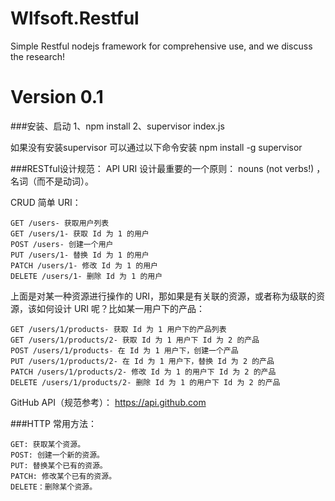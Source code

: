# Wlfsoft.Restful
Simple Restful nodejs framework for comprehensive use, and we discuss the research!

# Version 0.1

###安装、启动
  1、npm install
	2、supervisor index.js

如果没有安装supervisor 可以通过以下命令安装 npm install -g supervisor

###RESTful设计规范：
    API URI 设计最重要的一个原则： nouns (not verbs!) ，名词（而不是动词）。

CRUD 简单 URI：

    GET /users- 获取用户列表
    GET /users/1- 获取 Id 为 1 的用户
    POST /users- 创建一个用户
    PUT /users/1- 替换 Id 为 1 的用户
    PATCH /users/1- 修改 Id 为 1 的用户
    DELETE /users/1- 删除 Id 为 1 的用户
	
上面是对某一种资源进行操作的 URI，那如果是有关联的资源，或者称为级联的资源，该如何设计 URI 呢？比如某一用户下的产品：

    GET /users/1/products- 获取 Id 为 1 用户下的产品列表
    GET /users/1/products/2- 获取 Id 为 1 用户下 Id 为 2 的产品
    POST /users/1/products- 在 Id 为 1 用户下，创建一个产品
    PUT /users/1/products/2- 在 Id 为 1 用户下，替换 Id 为 2 的产品
    PATCH /users/1/products/2- 修改 Id 为 1 的用户下 Id 为 2 的产品
    DELETE /users/1/products/2- 删除 Id 为 1 的用户下 Id 为 2 的产品

GitHub API（规范参考）： https://api.github.com

###HTTP 常用方法：

    GET: 获取某个资源。
    POST: 创建一个新的资源。
    PUT: 替换某个已有的资源。
    PATCH: 修改某个已有的资源。
    DELETE：删除某个资源。

